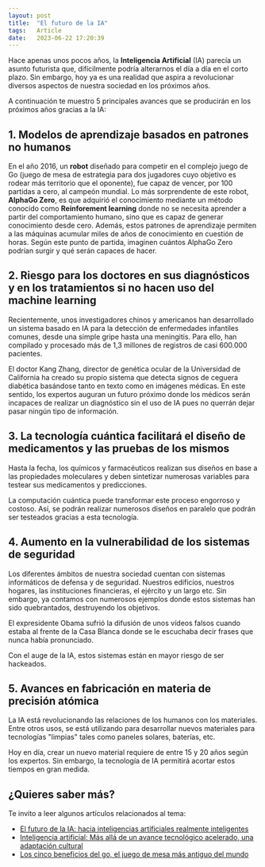 ```yaml
---
layout: post
title:  "El futuro de la IA"
tags:   Article
date:   2023-06-22 17:20:39
---
```


Hace apenas unos pocos años, la **Inteligencia Artificial** (IA) parecía un asunto futurista que, difícilmente podría alterarnos el día a día en el corto plazo. Sin embargo, hoy ya es una realidad que aspira a revolucionar diversos aspectos de nuestra sociedad en los próximos años.

A continuación te muestro 5 principales avances que se producirán en los próximos años gracias a la IA:

## 1. Modelos de aprendizaje basados en patrones no humanos

En el año 2016, un **robot** diseñado para competir en el complejo juego de Go (juego de mesa de estrategia para dos jugadores cuyo objetivo es rodear más territorio que el oponente), fue capaz de vencer, por 100 partidas a cero, al campeón mundial. Lo más sorprendente de este robot, **AlphaGo Zero**, es que adquirió el conocimiento mediante un método conocido como **Reinforement learning** donde no se necesita aprender a partir del comportamiento humano, sino que es capaz de generar conocimiento desde cero. Además, estos patrones de aprendizaje permiten a las máquinas acumular miles de años de conocimiento en cuestión de horas. Según este punto de partida, imaginen cuántos AlphaGo Zero podrían surgir y qué serán capaces de hacer.

## 2. Riesgo para los doctores en sus diagnósticos y en los tratamientos si no hacen uso del machine learning

Recientemente, unos investigadores chinos y americanos han desarrollado un sistema basado en IA para la detección de enfermedades infantiles comunes, desde una simple gripe hasta una meningitis. Para ello, han compilado y procesado más de 1,3 millones de registros de casi 600.000 pacientes.

El doctor Kang Zhang, director de genética ocular de la Universidad de California ha creado su propio sistema que detecta signos de ceguera diabética basándose tanto en texto como en imágenes médicas. En este sentido, los expertos auguran un futuro próximo donde los médicos serán incapaces de realizar un diagnóstico sin el uso de IA pues no querrán dejar pasar ningún tipo de información.

## 3. La tecnología cuántica facilitará el diseño de medicamentos y las pruebas de los mismos

Hasta la fecha, los químicos y farmacéuticos realizan sus diseños en base a las propiedades moleculares y deben sintetizar numerosas variables para testear sus medicamentos y predicciones.

La computación cuántica puede transformar este proceso engorroso y costoso. Así, se podrán realizar numerosos diseños en paralelo que podrán ser testeados gracias a esta tecnología.

## 4. Aumento en la vulnerabilidad de los sistemas de seguridad

Los diferentes ámbitos de nuestra sociedad cuentan con sistemas informáticos de defensa y de seguridad. Nuestros edificios, nuestros hogares, las instituciones financieras, el ejército y un largo etc. Sin embargo, ya contamos con numerosos ejemplos donde estos sistemas han sido quebrantados, destruyendo los objetivos.

El expresidente Obama sufrió la difusión de unos vídeos falsos cuando estaba al frente de la Casa Blanca donde se le escuchaba decir frases que nunca había pronunciado.

Con el auge de la IA, estos sistemas están en mayor riesgo de ser hackeados.

## 5. Avances en fabricación en materia de precisión atómica

La IA está revolucionando las relaciones de los humanos con los materiales. Entre otros usos, se está utilizando para desarrollar nuevos materiales para tecnologías "limpias" tales como paneles solares, baterías, etc.

Hoy en día, crear un nuevo material requiere de entre 15 y 20 años según los expertos. Sin embargo, la tecnología de IA permitirá acortar estos tiempos en gran medida.

## ¿Quieres saber más?

Te invito a leer algunos artículos relacionados al tema:

* [El futuro de la IA: hacia inteligencias artificiales realmente inteligentes](https://www.bbvaopenmind.com/articulos/el-futuro-de-la-ia-hacia-inteligencias-artificiales-realmente-inteligentes/)
* [Inteligencia artificial: Más allá de un avance tecnológico acelerado, una adaptación cultural](https://blog.ida.cl/estrategia-digital/inteligencia-artificial-avance-acelerado-adaptacion-cultural/)
* [Los cinco beneficios del go, el juego de mesa más antiguo del mundo](https://www.eldiario.es/era/beneficios-juego-mesa-antiguo-mundo_1_1727343.html)

<script src="https://utteranc.es/client.js"
        repo="elerizoinformatico/elerizoinformatico.github.io"
        issue-term="pathname"
        theme="github-dark"
        crossorigin="anonymous"
        async>
</script>
